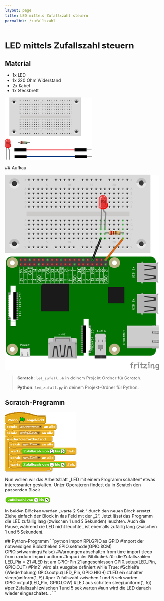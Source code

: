 ```yaml
---
layout: page
title: LED mittels Zufallszahl steuern
permalink: /zufallszahl
---
```

# LED mittels Zufallszahl steuern
## Material
* 1x LED
* 1x 220 Ohm Widerstand
* 2x Kabel
* 1x Steckbrett

![](images/material_led1.png)

<div style="page-break-after: always;"></div>
## Aufbau

![](images/led2_Steckplatine_gpio.png)


>**Scratch**: `led_zufall.sb` in deinem Projekt-Ordner für Scratch.
>
>**Python**: `led_zufall.py` in deinem Projekt-Ordner für Python.

## Scratch-Programm

![](images/led_zufallszahl.png)

Nun wollen wir das Arbeitsblatt „LED mit einem Programm schalten“ etwas interessanter gestalten. Unter Operatoren findest du in Scratch den passenden Block

![](images/programmblock_zufallszahl.png)

In beiden Blöcken werden „warte 2 Sek.“ durch den neuen Block ersetzt. Ziehe einfach den Block in das Feld mit der „2“. Jetzt lässt das Programm die LED zufällig lang (zwischen 1 und 5 Sekunden) leuchten. Auch die Pause, während die LED nicht leuchtet, ist ebenfalls zufällig lang (zwischen 1 und 5 Sekunden).
<div style="page-break-after: always;"></div>
## Python-Programm
```python
import RPi.GPIO as GPIO #Import der notwendigen Bibliotheken
GPIO.setmode(GPIO.BCM)
GPIO.setwarnings(False) #Warnungen abschalten
from time import sleep
from random import uniform #Import der Bibliothek für die Zufallszahlen
LED_Pin = 21 #LED ist am GPIO-Pin 21 angeschlossen
GPIO.setup(LED_Pin, GPIO.OUT) #Pin21 wird als Ausgabe definiert
while True: #Schleife (Wiederholung)
    GPIO.output(LED_Pin, GPIO.HIGH) #LED ein schalten
    sleep(uniform(1, 5)) #per Zufallszahl zwischen 1 und 5 sek warten
    GPIO.output(LED_Pin, GPIO.LOW) #LED aus schalten
    sleep(uniform(1, 5)) #per Zufallszahl zwischen 1 und 5 sek warten
    #nun wird die LED danach wieder eingeschaltet...
```
